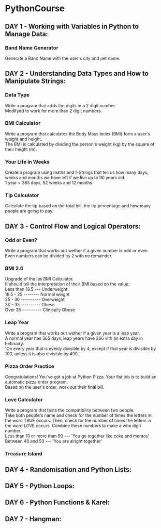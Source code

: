 # PythonCourse

## DAY 1 - Working with Variables in Python to Manage Data:

### Band Name Generator
Generate a Band Name with the user's city and pet name.

## DAY 2 - Understanding Data Types and How to Manipulate Strings:

### Data Type
Write a program that adds the digits in a 2 digit number. <br />
Modifyed to work for more than 2 digit numbers.

### BMI Calculator
Write a program that calculates the Body Mass Index (BMI) form a user's weight and height. <br />
The BMI is calculated by dividing the person's weight (kg) by the square of their height (m).

### Your Life in Weeks
Create a program using maths and f-Strings that tell us how many days, weeks and months we have left if we live up to 90 years old. <br />
1 year = 365 days, 52 weeks and 12 months

### Tip Calculator
Calculate the tip based on the total bill, the tip percentage and how many people are going to pay.

## DAY 3 - Control Flow and Logical Operators:

### Odd or Even?
Write a program that works out wether if a given number is odd or even. <br />
Even numbers can be divided by 2 with no remainder.

### BMI 2.0
Upgrade of the las BMI Calculator. <br />
It should tell the interpretation of their BMI based on the value: <br />
Less than 18.5 --- Underweight <br />
18.5 - 25 -------- Normal weight <br />
25 - 30 ---------- Overweight <br />
30 - 35 ---------- Obese <br />
Over 35 ---------- Clinically Obese <br />

### Leap Year
Write a program that works out wether if a given year is a leap year. <br />
A normal year has 365 days, leap years have 366 vith an extra day in February. <br />
'On every year that is evenly divisible by 4, except if that year is divisible by 100, unless it is also divisible by 400.'

### Pizza Order Practice
Congratulations! You've got a job at Python Pizza. Your fist job is to build an automatic pizza order program. <br />
Based on the user's order, work out their final bill.

### Love Calculator
Write a program that tests the compatibility between two people. <br />
Take both people's name and check for the number of times the letters in the word TRUE occurs. Then, check for the number of times the letters in the word LOVE occurs. Combine these numbers to make a who digit number. <br />
Less than 10 or more than 90 --- 'You go together like coke and mentos' <br />
Between 40 and 50 --- 'You are alright together'

### Treasure Island

## DAY 4 - Randomisation and Python Lists:

## DAY 5 - Python Loops:

## DAY 6 - Python Functions & Karel:

## DAY 7 - Hangman:

